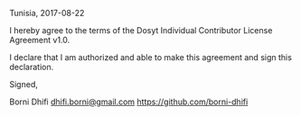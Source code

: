 Tunisia, 2017-08-22

I hereby agree to the terms of the Dosyt Individual Contributor License Agreement v1.0.

I declare that I am authorized and able to make this agreement and sign this declaration.

Signed,

Borni Dhifi dhifi.borni@gmail.com https://github.com/borni-dhifi
